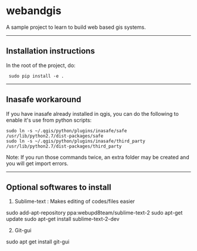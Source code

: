 webandgis
=========

A sample project to learn to build web based gis systems.

-------------------------
Installation instructions
-------------------------

In the root of the project, do:

```
 sudo pip install -e .
```

------------------
Inasafe workaround
------------------

If you have inasafe already installed in qgis, you can do the following to enable it's use from python scripts:

```
sudo ln -s ~/.qgis/python/plugins/inasafe/safe /usr/lib/python2.7/dist-packages/safe
sudo ln -s ~/.qgis/python/plugins/inasafe/third_party /usr/lib/python2.7/dist-packages/third_party
```

Note: If you run those commands twice, an extra folder may be created and you will get import errors.

-----------------------------
Optional softwares to install
-----------------------------

1. Sublime-text : Makes editing of codes/files easier

sudo add-apt-repository ppa:webupd8team/sublime-text-2
sudo apt-get update
sudo apt-get install sublime-text-2-dev

2. Git-gui

sudo apt get install git-gui
